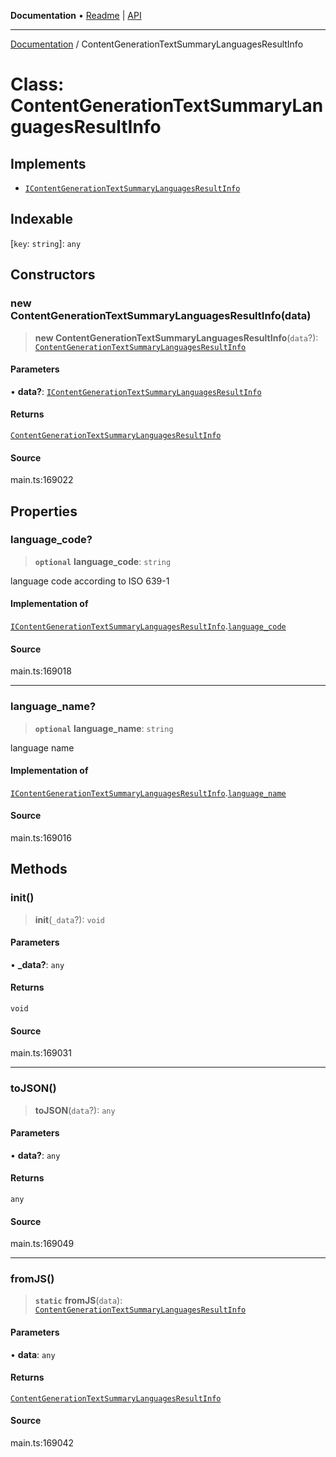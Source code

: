 **Documentation** • [Readme](../README.md) \| [API](../globals.md)

***

[Documentation](../README.md) / ContentGenerationTextSummaryLanguagesResultInfo

# Class: ContentGenerationTextSummaryLanguagesResultInfo

## Implements

- [`IContentGenerationTextSummaryLanguagesResultInfo`](../interfaces/IContentGenerationTextSummaryLanguagesResultInfo.md)

## Indexable

 \[`key`: `string`\]: `any`

## Constructors

### new ContentGenerationTextSummaryLanguagesResultInfo(data)

> **new ContentGenerationTextSummaryLanguagesResultInfo**(`data`?): [`ContentGenerationTextSummaryLanguagesResultInfo`](ContentGenerationTextSummaryLanguagesResultInfo.md)

#### Parameters

• **data?**: [`IContentGenerationTextSummaryLanguagesResultInfo`](../interfaces/IContentGenerationTextSummaryLanguagesResultInfo.md)

#### Returns

[`ContentGenerationTextSummaryLanguagesResultInfo`](ContentGenerationTextSummaryLanguagesResultInfo.md)

#### Source

main.ts:169022

## Properties

### language\_code?

> **`optional`** **language\_code**: `string`

language code according to ISO 639-1

#### Implementation of

[`IContentGenerationTextSummaryLanguagesResultInfo`](../interfaces/IContentGenerationTextSummaryLanguagesResultInfo.md).[`language_code`](../interfaces/IContentGenerationTextSummaryLanguagesResultInfo.md#language_code)

#### Source

main.ts:169018

***

### language\_name?

> **`optional`** **language\_name**: `string`

language name

#### Implementation of

[`IContentGenerationTextSummaryLanguagesResultInfo`](../interfaces/IContentGenerationTextSummaryLanguagesResultInfo.md).[`language_name`](../interfaces/IContentGenerationTextSummaryLanguagesResultInfo.md#language_name)

#### Source

main.ts:169016

## Methods

### init()

> **init**(`_data`?): `void`

#### Parameters

• **\_data?**: `any`

#### Returns

`void`

#### Source

main.ts:169031

***

### toJSON()

> **toJSON**(`data`?): `any`

#### Parameters

• **data?**: `any`

#### Returns

`any`

#### Source

main.ts:169049

***

### fromJS()

> **`static`** **fromJS**(`data`): [`ContentGenerationTextSummaryLanguagesResultInfo`](ContentGenerationTextSummaryLanguagesResultInfo.md)

#### Parameters

• **data**: `any`

#### Returns

[`ContentGenerationTextSummaryLanguagesResultInfo`](ContentGenerationTextSummaryLanguagesResultInfo.md)

#### Source

main.ts:169042
